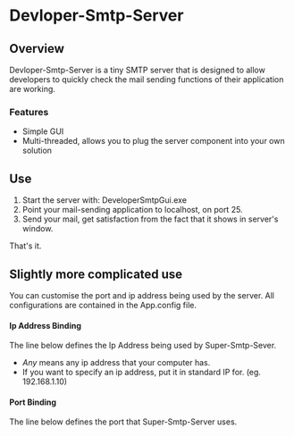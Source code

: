 # Devloper-Smtp-Server

## Overview
Devloper-Smtp-Server is a tiny SMTP server that is designed to allow developers to quickly check the mail sending functions of their application are working.

### Features
- Simple GUI
- Multi-threaded, allows you to plug the server component into your own solution


## Use
1. Start the server with:
        DeveloperSmtpGui.exe
2. Point your mail-sending application to localhost, on port 25.
3. Send your mail, get satisfaction from the fact that it shows in server's window.

That's it.


## Slightly more complicated use
You can customise the port and ip address being used by the server. All configurations are contained in the App.config file.

#### Ip Address Binding
The line below defines the Ip Address being used by Super-Smtp-Sever.
    <add key="SuperSmtpIp" value="any"/>

- *Any* means any ip address that your computer has.
- If you want to specify an ip address, put it in standard IP for. (eg. 192.168.1.10)

#### Port Binding
The line below defines the port that Super-Smtp-Server uses.
    <add key="SuperSmtpPort" value="25"/>
